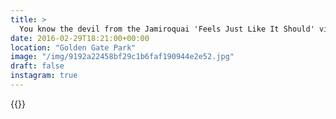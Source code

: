 ```yaml
---
title: >
  You know the devil from the Jamiroquai 'Feels Just Like It Should' video? Major vibes from this skating guy in a suit. 👹👔#vsco #VSCOfilm #sanfrancisco
date: 2016-02-29T18:21:00+00:00
location: "Golden Gate Park"
image: "/img/9192a22458bf29c1b6faf190944e2e52.jpg"
draft: false
instagram: true
---
```


{{<photo src="/img/9192a22458bf29c1b6faf190944e2e52.jpg">}}
